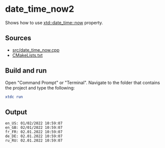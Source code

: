 # date_time_now2

Shows how to use [xtd::date_time::now](https://gammasoft71.github.io/xtd/reference_guides/latest/classxtd_1_1date__time.html#ad94505e74efe9f353836901eda9230ed) property.

## Sources

* [src/date_time_now.cpp](src/date_time_now2.cpp)
* [CMakeLists.txt](CMakeLists.txt)

## Build and run

Open "Command Prompt" or "Terminal". Navigate to the folder that contains the project and type the following:

```cmake
xtdc run
```

## Output

```
en_US: 01/02/2022 10:59:07
en_GB: 02/01/2022 10:59:07
fr_FR: 02.01.2022 10:59:07
de_DE: 02.01.2022 10:59:07
ru_RU: 02.01.2022 10:59:07
```
